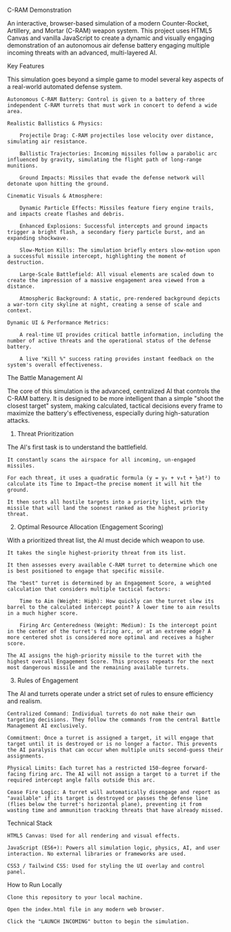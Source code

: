 C-RAM Demonstration

An interactive, browser-based simulation of a modern Counter-Rocket, Artillery, and Mortar (C-RAM) weapon system. This project uses HTML5 Canvas and vanilla JavaScript to create a dynamic and visually engaging demonstration of an autonomous air defense battery engaging multiple incoming threats with an advanced, multi-layered AI.

Key Features

This simulation goes beyond a simple game to model several key aspects of a real-world automated defense system.

    Autonomous C-RAM Battery: Control is given to a battery of three independent C-RAM turrets that must work in concert to defend a wide area.

    Realistic Ballistics & Physics:

        Projectile Drag: C-RAM projectiles lose velocity over distance, simulating air resistance.

        Ballistic Trajectories: Incoming missiles follow a parabolic arc influenced by gravity, simulating the flight path of long-range munitions.

        Ground Impacts: Missiles that evade the defense network will detonate upon hitting the ground.

    Cinematic Visuals & Atmosphere:

        Dynamic Particle Effects: Missiles feature fiery engine trails, and impacts create flashes and debris.

        Enhanced Explosions: Successful intercepts and ground impacts trigger a bright flash, a secondary fiery particle burst, and an expanding shockwave.

        Slow-Motion Kills: The simulation briefly enters slow-motion upon a successful missile intercept, highlighting the moment of destruction.

        Large-Scale Battlefield: All visual elements are scaled down to create the impression of a massive engagement area viewed from a distance.

        Atmospheric Background: A static, pre-rendered background depicts a war-torn city skyline at night, creating a sense of scale and context.

    Dynamic UI & Performance Metrics:

        A real-time UI provides critical battle information, including the number of active threats and the operational status of the defense battery.

        A live "Kill %" success rating provides instant feedback on the system's overall effectiveness.

The Battle Management AI

The core of this simulation is the advanced, centralized AI that controls the C-RAM battery. It is designed to be more intelligent than a simple "shoot the closest target" system, making calculated, tactical decisions every frame to maximize the battery's effectiveness, especially during high-saturation attacks.
1. Threat Prioritization

The AI's first task is to understand the battlefield.

    It constantly scans the airspace for all incoming, un-engaged missiles.

    For each threat, it uses a quadratic formula (y = y₀ + v₀t + ½at²) to calculate its Time to Impact—the precise moment it will hit the ground.

    It then sorts all hostile targets into a priority list, with the missile that will land the soonest ranked as the highest priority threat.

2. Optimal Resource Allocation (Engagement Scoring)

With a prioritized threat list, the AI must decide which weapon to use.

    It takes the single highest-priority threat from its list.

    It then assesses every available C-RAM turret to determine which one is best positioned to engage that specific missile.

    The "best" turret is determined by an Engagement Score, a weighted calculation that considers multiple tactical factors:

        Time to Aim (Weight: High): How quickly can the turret slew its barrel to the calculated intercept point? A lower time to aim results in a much higher score.

        Firing Arc Centeredness (Weight: Medium): Is the intercept point in the center of the turret's firing arc, or at an extreme edge? A more centered shot is considered more optimal and receives a higher score.

    The AI assigns the high-priority missile to the turret with the highest overall Engagement Score. This process repeats for the next most dangerous missile and the remaining available turrets.

3. Rules of Engagement

The AI and turrets operate under a strict set of rules to ensure efficiency and realism.

    Centralized Command: Individual turrets do not make their own targeting decisions. They follow the commands from the central Battle Management AI exclusively.

    Commitment: Once a turret is assigned a target, it will engage that target until it is destroyed or is no longer a factor. This prevents the AI paralysis that can occur when multiple units second-guess their assignments.

    Physical Limits: Each turret has a restricted 150-degree forward-facing firing arc. The AI will not assign a target to a turret if the required intercept angle falls outside this arc.

    Cease Fire Logic: A turret will automatically disengage and report as "available" if its target is destroyed or passes the defense line (flies below the turret's horizontal plane), preventing it from wasting time and ammunition tracking threats that have already missed.

Technical Stack

    HTML5 Canvas: Used for all rendering and visual effects.

    JavaScript (ES6+): Powers all simulation logic, physics, AI, and user interaction. No external libraries or frameworks are used.

    CSS3 / Tailwind CSS: Used for styling the UI overlay and control panel.

How to Run Locally

    Clone this repository to your local machine.

    Open the index.html file in any modern web browser.

    Click the "LAUNCH INCOMING" button to begin the simulation.
